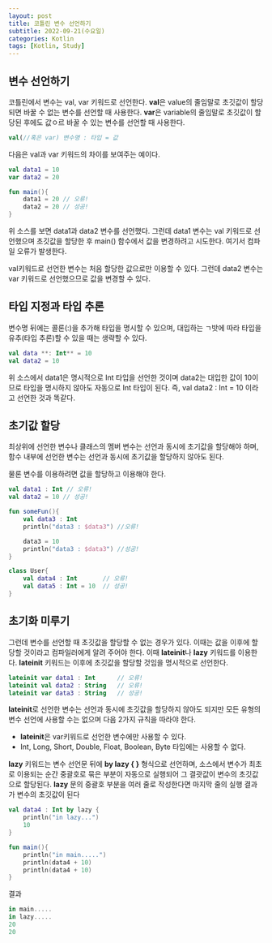 ```yaml
---
layout: post
title: 코틀린 변수 선언하기
subtitle: 2022-09-21(수요일)
categories: Kotlin
tags: [Kotlin, Study]
---
```


## 변수 선언하기

코틀린에서 변수는 val, var 키워드로 선언한다. **val**은 value의 줄임말로 초깃값이 할당되면 바꿀 수 없는 변수를 선언할 때 사용한다. **var**은 variable의 줄임말로 초깃값이 할당된 후에도 값ㅇ르 바꿀 수 있는 변수를 선언할 때 사용한다.

```kotlin
val(//혹은 var) 변수명 : 타입 = 값
```

다음은 val과 var 키워드의 차이를 보여주는 예이다.

```kotlin
val data1 = 10
var data2 = 20

fun main(){
	data1 = 20 // 오류!
	data2 = 20 // 성공!
}
```

위 소스를 보면 data1과 data2 변수를 선언했다. 그런데 data1 변수는 val 키워드로 선언했으며 초깃값을 할당한 후 main() 함수에서 값을 변경하려고 시도한다. 여기서 컴파일 오류가 발생한다. 

val키워드로 선언한 변수는 처음 할당한 값으로만 이용할 수 있다. 그런데 data2 변수는 var 키워드로 선언했으므로 값을 변경할 수 있다.

## 타입 지정과 타입 추론

변수명 뒤에는 콜론(:)을 추가해 타입을 명시할 수 있으며, 대입하는 ㄱ밧에 따라 타입을 유추(타입 추론)할 수 있을 때는 생략할 수 있다.

```kotlin
val data **: Int** = 10
val data2 = 10
```

위 소스에서 data1은 명시적으로 Int 타입을 선언한 것이며 data2는 대입한 값이 10이므로 타입을 명시하지 않아도 자동으로 Int 타입이 된다. 즉, val data2 : Int = 10 이라고 선언한 것과 똑같다.

## 초기값 할당

최상위에 선언한 변수나 클래스의 멤버 변수는 선언과 동시에 초기값을 할당해야 하며, 함수 내부에 선언한 변수는 선언과 동시에 초기값을 할당하지 않아도 된다.

물론 변수를 이용하려면 값을 할당하고 이용해야 한다.

```kotlin
val data1 : Int // 오류!
val data2 = 10 // 성공!

fun someFun(){
	val data3 : Int
	println("data3 : $data3") //오류!

	data3 = 10
	println("data3 : $data3") //성공!
}

class User{
	val data4 : Int       // 오류!
	val data5 : Int = 10  // 성공!
}
```

## 초기화 미루기

그런데 변수를 선언할 때 초깃값을 할당할 수 없는 경우가 있다. 이때는 값을 이후에 할당할 것이라고 컴파일러에게 알려 주어야 한다. 이때 **lateinit**나 **lazy** 키워드를 이용한다. **lateinit** 키워드는 이후에 초깃값을 할당할 것임을 명시적으로 선언한다.

```kotlin
lateinit var data1 : Int      // 오류!
lateinit val data2 : String   // 오류!
lateinit var data3 : String   // 성공!
```

**lateinit**로 선언한 변수는 선언과 동시에 초깃값을 할당하지 않아도 되지만 모든 유형의 변수 선언에 사용할 수는 없으며 다음 2가지 규칙을 따라야 한다.

- **lateinit**은 var키워드로 선언한 변수에만 사용할 수 있다.
- Int, Long, Short, Double, Float, Boolean, Byte 타입에는 사용할 수 없다.

**lazy** 키워드는 변수 선언문 뒤에 **by lazy { }** 형식으로 선언하며, 소스에서 변수가 최초로 이용되는 순간 중괄호로 묶은 부분이 자동으로 실행되어 그 결괏값이 변수의 초깃값으로 할당된다.
**lazy** 문의 중괄호 부분을 여러 줄로 작성한다면 마지막 줄의 실행 결과가 변수의 초깃값이 된다

```kotlin
val data4 : Int by lazy {
	println("in lazy...")
	10
}

fun main(){
	println("in main.....")
	println(data4 + 10)
	println(data4 + 10)
}
```

결과

```kotlin
in main.....
in lazy.....
20
20
```